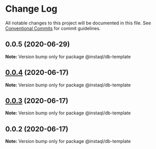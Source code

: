 # Change Log

All notable changes to this project will be documented in this file.
See [Conventional Commits](https://conventionalcommits.org) for commit guidelines.

## 0.0.5 (2020-06-29)

**Note:** Version bump only for package @instaql/db-template





## [0.0.4](https://github.com/instaql/instaql-db/compare/@instaql/db-template@0.0.3...@instaql/db-template@0.0.4) (2020-06-17)

**Note:** Version bump only for package @instaql/db-template





## [0.0.3](https://github.com/instaql/instaql-db/compare/@instaql/db-template@0.0.2...@instaql/db-template@0.0.3) (2020-06-17)

**Note:** Version bump only for package @instaql/db-template





## 0.0.2 (2020-06-17)

**Note:** Version bump only for package @instaql/db-template
